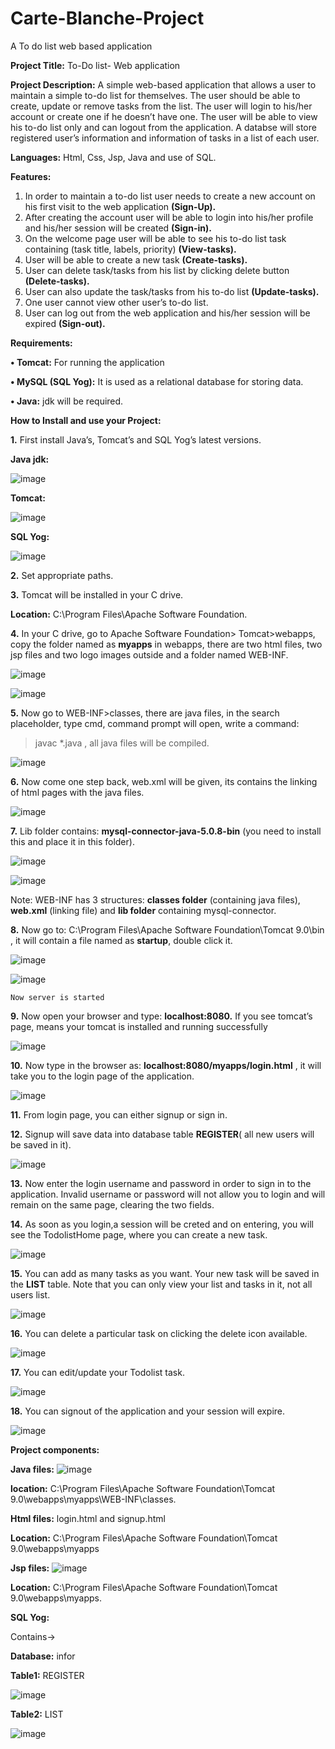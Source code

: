 # Carte-Blanche-Project
A To do list web based application

**Project Title:** To-Do list- Web application

**Project Description:** A simple web-based application that allows a user to maintain a simple to-do list for themselves. The user should be able to create, update or remove tasks from the list. The user will login to his/her account or create one if he doesn’t have one. The user will be able to view his to-do list only and can logout from the application. A databse will store registered user’s information and information of tasks in a list of each user.

**Languages:** Html, Css, Jsp, Java and use of SQL.

**Features:**
1.	In order to maintain a to-do list user needs to create a new account on his first visit to the web application **(Sign-Up).**
2.	After creating the account user will be able to login into his/her profile and his/her session will be created **(Sign-in).**
3.	On the welcome page user will be able to see his to-do list task containing (task title, labels, priority) **(View-tasks).**
4.	User will be able to create a new task **(Create-tasks).**
5.	User can delete task/tasks from his list by clicking delete button **(Delete-tasks).**
6.	User can also update the task/tasks from his to-do list **(Update-tasks).**
7.	One user cannot view other user’s to-do list.
8.	User can log out from the web application and his/her session will be expired **(Sign-out).**

**Requirements:**


**•	Tomcat:** For running the application

**•	MySQL (SQL Yog):** It is used as a relational database for storing data.

**•	Java:** jdk will be required.

**How to Install and use your Project:**



**1.**	First install Java’s, Tomcat’s and SQL Yog’s latest versions.

**Java jdk:**

![image](https://user-images.githubusercontent.com/84430386/118864088-11cdce80-b8f9-11eb-902a-9131fc08b283.png)


**Tomcat:** 

![image](https://user-images.githubusercontent.com/84430386/118864191-2d38d980-b8f9-11eb-8ae9-3acf11b50b6b.png)


**SQL Yog:**
 
 ![image](https://user-images.githubusercontent.com/84430386/118864210-31fd8d80-b8f9-11eb-9b00-8ea2e3f68d4a.png)


**2.**	Set appropriate paths.

**3.**	Tomcat will be installed in your C drive.

   **Location:** C:\Program Files\Apache Software Foundation.
    
**4.**	In your C drive, go to Apache Software Foundation> Tomcat>webapps,
    copy the folder named as **myapps** in webapps, there are two html files, two jsp files and two logo images outside and a folder named WEB-INF.
    
 ![image](https://user-images.githubusercontent.com/84430386/118864445-6ec98480-b8f9-11eb-8568-d74846485307.png)


  ![image](https://user-images.githubusercontent.com/84430386/118864476-76892900-b8f9-11eb-98be-d116b56545b4.png)

 


**5.**	Now go to WEB-INF>classes, there are java files, in the search 
placeholder, type cmd, command prompt will open, write a command:

> javac *.java , all java files will be compiled.
  
  
  ![image](https://user-images.githubusercontent.com/84430386/118864525-843eae80-b8f9-11eb-8809-a22f7e300520.png)


**6.**	Now come one step back, web.xml will be given, its contains the linking of html pages with the java files.
 
![image](https://user-images.githubusercontent.com/84430386/118864557-89036280-b8f9-11eb-934c-b3d5344bfde0.png)


**7.**	Lib folder contains: **mysql-connector-java-5.0.8-bin** (you need to install this and place it in this folder).

 ![image](https://user-images.githubusercontent.com/84430386/118864594-90c30700-b8f9-11eb-990d-b256712f6b31.png)



![image](https://user-images.githubusercontent.com/84430386/118864610-9587bb00-b8f9-11eb-921a-be0290ddf997.png)

 

Note: WEB-INF has 3 structures: **classes folder** (containing java files), **web.xml** (linking file) and **lib folder** containing mysql-connector.

**8.**	Now go to: C:\Program Files\Apache Software Foundation\Tomcat 9.0\bin , it will contain a file named as **startup**, double click it.

 
![image](https://user-images.githubusercontent.com/84430386/118864633-9b7d9c00-b8f9-11eb-9860-95edbbbbe341.png)


![image](https://user-images.githubusercontent.com/84430386/118864661-a1737d00-b8f9-11eb-90cb-d89a506da49d.png)

 

    Now server is started
**9.**	Now open your browser and type: **localhost:8080.** If you see tomcat’s page, means your tomcat is installed and running successfully
             
 ![image](https://user-images.githubusercontent.com/84430386/118864678-a7695e00-b8f9-11eb-9fbc-725bc32c68cc.png)


**10.**	Now type in the browser as:  **localhost:8080/myapps/login.html** , it will take you to the login page of the application.

   ![image](https://user-images.githubusercontent.com/84430386/118864894-d8e22980-b8f9-11eb-9494-96a06d8eb0b5.png)
    

**11.**	From login page, you can either signup or sign in.

**12.**	Signup will save data into database table **REGISTER**( all new users will be saved in it).
 
 ![image](https://user-images.githubusercontent.com/84430386/118864932-e3042800-b8f9-11eb-8678-5c0bcb1f7503.png)


**13.**	Now enter the login username and password in order to sign in to the application. Invalid username or password will not allow you to login and will remain on the same page, clearing the two fields.

**14.**	As soon as you login,a session will be creted and on entering, you will see the TodolistHome page, where you can create a new task.
            
  ![image](https://user-images.githubusercontent.com/84430386/118864965-ea2b3600-b8f9-11eb-8d40-2a92139972d6.png)


**15.**	 You can add as many tasks as you want. Your new task will be saved in the **LIST** table. Note that you can only view your list and tasks in it, not all users list.
 
![image](https://user-images.githubusercontent.com/84430386/118864991-ef888080-b8f9-11eb-8907-a9515122b8c4.png)



**16.**	 You can delete a particular task on clicking the delete icon available.

![image](https://user-images.githubusercontent.com/84430386/118865013-f616f800-b8f9-11eb-8782-8b3b65fc8bc6.png)

 
**17.**	You can edit/update your Todolist task.
 
 ![image](https://user-images.githubusercontent.com/84430386/118865029-fb744280-b8f9-11eb-8bfd-f367f9938dcb.png)
 

**18.**	 You can signout of the application and your session will expire.
 
![image](https://user-images.githubusercontent.com/84430386/118865046-016a2380-b8fa-11eb-92b3-cbbc155403e1.png)



**Project components:**


**Java files:**  ![image](https://user-images.githubusercontent.com/84430386/118865314-3c6c5700-b8fa-11eb-804f-e5f56f324c97.png)
             
**location:** C:\Program Files\Apache Software Foundation\Tomcat 9.0\webapps\myapps\WEB-INF\classes.



**Html files:**        login.html and signup.html    

**Location:** C:\Program Files\Apache Software Foundation\Tomcat 9.0\webapps\myapps


**Jsp files:**          ![image](https://user-images.githubusercontent.com/84430386/118865347-442bfb80-b8fa-11eb-8adb-1a560aa1ad82.png)
  
**Location:** C:\Program Files\Apache Software Foundation\Tomcat 9.0\webapps\myapps.


**SQL Yog:**

Contains-> 

**Database:** infor

**Table1:** REGISTER

 ![image](https://user-images.githubusercontent.com/84430386/118865386-4c843680-b8fa-11eb-8fe2-7eaf4ac82031.png)



**Table2:** LIST
 
![image](https://user-images.githubusercontent.com/84430386/118865502-70e01300-b8fa-11eb-9db5-ad9580a7d0d6.png)





